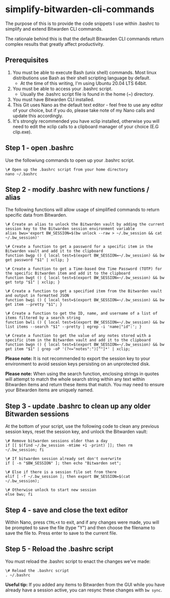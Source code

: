 # simplify-bitwarden-cli-commands

The purpose of this is to provide the code snippets I use within .bashrc to simplify and extend Bitwarden CLI commands.

The rationale behind this is that the default Bitwarden CLI commands return complex results that greatly affect 
productivity.

## Prerequisites

1. You must be able to execute Bash (unix shell) commands. Most linux distributions use Bash as their shell scripting language by default.
     - At the time of this writing, I'm using Ubuntu 20.04 LTS 64bit.
2. You must be able to access your .bashrc script.
     - Usually the .bashrc script file is found in the home (~) directory.
3. You must have Bitwarden CLI installed.
4. This Git uses Nano as the default text editor - feel free to use any editor of your choice, but if you do, please take note of my Nano calls and update this accordingly.
5. It's strongly recommended you have xclip installed, otherwise you will need to edit the xclip calls to a clipboard manager of your choice (E.G clip.exe).

## Step 1 - open .bashrc

Use the followiung commands to open up your .bashrc script.

```
\# Open up the .bashrc script from your home directory
nano ~/.bashrc
```

## Step 2 - modify .bashrc with new functions / alias

The following functions will allow usage of simplified commands to return specific data from Bitwarden.

```
\# Create an alias to unlock the Bitwarden vault by adding the current session key to the Bitwarden session environment variable
alias bwu='export BW_SESSION=$(bw unlock --raw > ~/.bw_session && cat ~/.bw_session)'

\# Create a function to get a password for a specific item in the Bitwarden vault and add it to the clipboard
function bwgp () { local test=$(export BW_SESSION=~/.bw_session) && bw get password "$1" | xclip; }

\# Create a function to get a Time-based One Time Password (TOTP) for the specific Bitwarden item and add it to the clipboard
function bwgt () { local test=$(export BW_SESSION=~/.bw_session) && bw get totp "$1" | xclip; }

\# Create a function to get a specified item from the Bitwarden vault and output in formatted JSON
function bwgi () { local test=$(export BW_SESSION=~/.bw_session) && bw get item --pretty "$1"; }

\# Create a function to get the ID, name, and username of a list of items filtered by a search string
function bwli () { local test=$(export BW_SESSION=~/.bw_session) && bw list items --search "$1" --pretty | egrep -i 'name|"id":'; }

\# Create a function to get the value of any notes stored with a specific item in the Bitwarden vault and add it to the clipboard
function bwgn () { local test=$(export BW_SESSION=~/.bw_session) && bw get item "$1" | grep -oP '(?<="notes":")[^"]*' | xclip;
```

**Please note:** It is not recommended to export the session key to your environment to avoid session keys persisting on an unprotected disk.

**Please note:** When using the search function, enclosing strings in quotes will attempt to match the whole search string within any text within Bitwarden items and return these items that match. You may need to ensure your Bitwarden items are uniquely named.

## Step 3 - update .bashrc to clean up any older Bitwarden sessions

At the bottom of your script, use the following code to clean any previous session keys, reset the session key, and unlock the Bitwarden vault:

```
\# Remove bitwarden sessions older than a day
if [[ $(find ~/.bw_session -mtime +1 -print) ]]; then rm ~/.bw_session; fi

\# If bitwarden session already set don't overwrite
if [ -n "$BW_SESSION" ]; then echo "Bitwarden set";

\# Else if there is a session file set from there
elif [ -f ~/.bw_session ]; then export BW_SESSION=$(cat ~/.bw_session);

\# Otherwise unlock to start new session
else bwu; fi
```

## Step 4 - save and close the text editor

Within Nano, press ```CTRL+X``` to exit, and if any changes were made, you will be prompted to save the file (type "Y") and then choose the filename to save the file to. Press enter to save to the current file.

## Step 5 - Reload the .bashrc script

You must reload the .bashrc script to enact the changes we've made:

```
\# Reload the .bashrc script
. ~/.bashrc
```

**Useful tip:** If you added any items to Bitwarden from the GUI while you have already have a session active, you can resync these changes with ```bw sync```.
